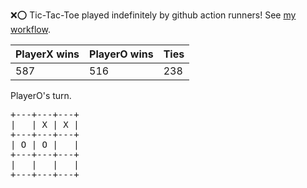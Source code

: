 :x::o: Tic-Tac-Toe played indefinitely by github action runners! See [my workflow](.github/workflows/play.yaml).

|PlayerX wins|PlayerO wins|Ties|
|-|-|-|
|587|516|238|

PlayerO's turn.

<pre>
+---+---+---+
|   | X | X |
+---+---+---+
| O | O |   |
+---+---+---+
|   |   |   |
+---+---+---+
</pre>